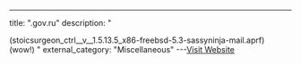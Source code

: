 ---
title: ".gov.ru"
description: "

(stoicsurgeon_ctrl__v__1.5.13.5_x86-freebsd-5.3-sassyninja-mail.aprf) (wow!)
"
external_category: "Miscellaneous"
---[Visit Website](https://github.com/x0rz/EQGRP/blob/1667dacddf710082a1567e4e481f416876f432b7/archive_files/stoicctrls/stoicctrls/stoicsurgeon_ctrl__v__1.5.13.4_x86-freebsd-5.3)

